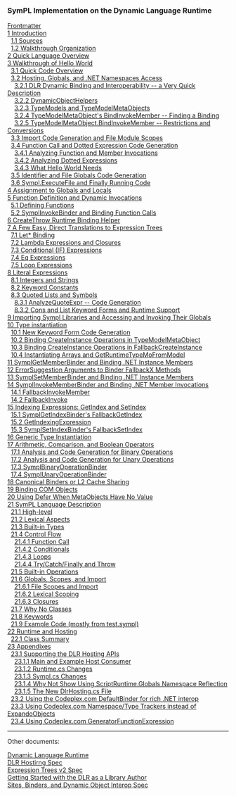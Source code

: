 ### SymPL Implementation on the Dynamic Language Runtime

[Frontmatter](frontmatter.md)  
[1 Introduction](introduction.md)  
&nbsp;&nbsp;[1.1 Sources](introduction.md#sources)  
&nbsp;&nbsp;[1.2 Walkthrough Organization](introduction.md#walkthrough-organization)  
[2 Quick Language Overview](quick-language-overview.md)  
[3 Walkthrough of Hello World](walkthrough-of-hello-world.md)  
&nbsp;&nbsp;[3.1 Quick Code Overview](walkthrough-of-hello-world.md#quick-code-overview)  
&nbsp;&nbsp;[3.2 Hosting, Globals, and .NET Namespaces Access](walkthrough-of-hello-world.md#hosting-globals-and-.net-namespaces-access)  
&nbsp;&nbsp;&nbsp;&nbsp;[3.2.1 DLR Dynamic Binding and Interoperability -- a Very Quick Description](walkthrough-of-hello-world.md#dlr-dynamic-binding-and-interoperability----a-very-quick-description)  
&nbsp;&nbsp;&nbsp;&nbsp;[3.2.2 DynamicObjectHelpers](walkthrough-of-hello-world.md#dynamicobjecthelpers)  
&nbsp;&nbsp;&nbsp;&nbsp;[3.2.3 TypeModels and TypeModelMetaObjects](walkthrough-of-hello-world.md#typemodels-and-typemodelmetaobjects)  
&nbsp;&nbsp;&nbsp;&nbsp;[3.2.4 TypeModelMetaObject's BindInvokeMember -- Finding a Binding](walkthrough-of-hello-world.md#typemodelmetaobjects-bindinvokemember----finding-a-binding)  
&nbsp;&nbsp;&nbsp;&nbsp;[3.2.5 TypeModelMetaObject.BindInvokeMember -- Restrictions and Conversions](walkthrough-of-hello-world.md#typemodelmetaobject.bindinvokemember----restrictions-and-conversions)  
&nbsp;&nbsp;[3.3 Import Code Generation and File Module Scopes](walkthrough-of-hello-world.md#import-code-generation-and-file-module-scopes)  
&nbsp;&nbsp;[3.4 Function Call and Dotted Expression Code Generation](walkthrough-of-hello-world.md#function-call-and-dotted-expression-code-generation)  
&nbsp;&nbsp;&nbsp;&nbsp;[3.4.1 Analyzing Function and Member Invocations](walkthrough-of-hello-world.md#analyzing-function-and-member-invocations)  
&nbsp;&nbsp;&nbsp;&nbsp;[3.4.2 Analyzing Dotted Expressions](walkthrough-of-hello-world.md#analyzing-dotted-expressions)  
&nbsp;&nbsp;&nbsp;&nbsp;[3.4.3 What Hello World Needs](walkthrough-of-hello-world.md#what-hello-world-needs)  
&nbsp;&nbsp;[3.5 Identifier and File Globals Code Generation](walkthrough-of-hello-world.md#identifier-and-file-globals-code-generation)  
&nbsp;&nbsp;[3.6 Sympl.ExecuteFile and Finally Running Code](walkthrough-of-hello-world.md#sympl.executefile-and-finally-running-code)  
[4 Assignment to Globals and Locals](assignment-to-globals-and-locals.md)  
[5 Function Definition and Dynamic Invocations](function-definition-and-dynamic-invocations.md)  
&nbsp;&nbsp;[5.1 Defining Functions](function-definition-and-dynamic-invocations.md#defining-functions)  
&nbsp;&nbsp;[5.2 SymplInvokeBinder and Binding Function Calls](function-definition-and-dynamic-invocations.md#symplinvokebinder-and-binding-function-calls)  
[6 CreateThrow Runtime Binding Helper](createthrow-runtime-binding-helper.md)  
[7 A Few Easy, Direct Translations to Expression Trees](a-few-easy-direct-translations-to-expression-trees.md)  
&nbsp;&nbsp;[7.1 Let\* Binding](a-few-easy-direct-translations-to-expression-trees.md#let-binding)  
&nbsp;&nbsp;[7.2 Lambda Expressions and Closures](a-few-easy-direct-translations-to-expression-trees.md#lambda-expressions-and-closures)  
&nbsp;&nbsp;[7.3 Conditional (IF) Expressions](a-few-easy-direct-translations-to-expression-trees.md#conditional-if-expressions)  
&nbsp;&nbsp;[7.4 Eq Expressions](a-few-easy-direct-translations-to-expression-trees.md#eq-expressions)  
&nbsp;&nbsp;[7.5 Loop Expressions](a-few-easy-direct-translations-to-expression-trees.md#loop-expressions)  
[8 Literal Expressions](literal-expressions.md)  
&nbsp;&nbsp;[8.1 Integers and Strings](literal-expressions.md#integers-and-strings)  
&nbsp;&nbsp;[8.2 Keyword Constants](literal-expressions.md#keyword-constants)  
&nbsp;&nbsp;[8.3 Quoted Lists and Symbols](literal-expressions.md#quoted-lists-and-symbols)  
&nbsp;&nbsp;&nbsp;&nbsp;[8.3.1 AnalyzeQuoteExpr -- Code Generation](literal-expressions.md#analyzequoteexpr----code-generation)  
&nbsp;&nbsp;&nbsp;&nbsp;[8.3.2 Cons and List Keyword Forms and Runtime Support](literal-expressions.md#cons-and-list-keyword-forms-and-runtime-support)  
[9 Importing Sympl Libraries and Accessing and Invoking Their Globals](importing-sympl-libraries-and-accessing-and-invoking-their-globals.md)  
[10 Type instantiation](type-instantiation.md)  
&nbsp;&nbsp;[10.1 New Keyword Form Code Generation](type-instantiation.md#new-keyword-form-code-generation)  
&nbsp;&nbsp;[10.2 Binding CreateInstance Operations in TypeModelMetaObject](type-instantiation.md#binding-createinstance-operations-in-typemodelmetaobject)  
&nbsp;&nbsp;[10.3 Binding CreateInstance Operations in FallbackCreateInstance](type-instantiation.md#binding-createinstance-operations-in-fallbackcreateinstance)  
&nbsp;&nbsp;[10.4 Instantiating Arrays and GetRuntimeTypeMoFromModel](type-instantiation.md#instantiating-arrays-and-getruntimetypemofrommodel)  
[11 SymplGetMemberBinder and Binding .NET Instance Members](symplgetmemberbinder-and-binding-.net-instance-members.md)  
[12 ErrorSuggestion Arguments to Binder FallbackX Methods](errorsuggestion-arguments-to-binder-fallbackx-methods.md)  
[13 SymplSetMemberBinder and Binding .NET Instance Members](symplsetmemberbinder-and-binding-.net-instance-members.md)  
[14 SymplInvokeMemberBinder and Binding .NET Member Invocations](symplinvokememberbinder-and-binding-.net-member-invocations.md)  
&nbsp;&nbsp;[14.1 FallbackInvokeMember](symplinvokememberbinder-and-binding-.net-member-invocations.md#fallbackinvokemember)  
&nbsp;&nbsp;[14.2 FallbackInvoke](symplinvokememberbinder-and-binding-.net-member-invocations.md#fallbackinvoke)  
[15 Indexing Expressions: GetIndex and SetIndex](indexing-expressions-getindex-and-setindex.md)  
&nbsp;&nbsp;[15.1 SymplGetIndexBinder's FallbackGetIndex](indexing-expressions-getindex-and-setindex.md#symplgetindexbinders-fallbackgetindex)  
&nbsp;&nbsp;[15.2 GetIndexingExpression](indexing-expressions-getindex-and-setindex.md#getindexingexpression)  
&nbsp;&nbsp;[15.3 SymplSetIndexBinder's FallbackSetIndex](indexing-expressions-getindex-and-setindex.md#symplsetindexbinders-fallbacksetindex)  
[16 Generic Type Instantiation](generic-type-instantiation.md)  
[17 Arithmetic, Comparison, and Boolean Operators](arithmetic-comparison-and-boolean-operators.md)  
&nbsp;&nbsp;[17.1 Analysis and Code Generation for Binary Operations](arithmetic-comparison-and-boolean-operators.md#analysis-and-code-generation-for-binary-operations)  
&nbsp;&nbsp;[17.2 Analysis and Code Generation for Unary Operations](arithmetic-comparison-and-boolean-operators.md#analysis-and-code-generation-for-unary-operations)  
&nbsp;&nbsp;[17.3 SymplBinaryOperationBinder](arithmetic-comparison-and-boolean-operators.md#symplbinaryoperationbinder)  
&nbsp;&nbsp;[17.4 SymplUnaryOperationBinder](arithmetic-comparison-and-boolean-operators.md#symplunaryoperationbinder)  
[18 Canonical Binders or L2 Cache Sharing](canonical-binders-or-l2-cache-sharing.md)  
[19 Binding COM Objects](binding-com-objects.md)  
[20 Using Defer When MetaObjects Have No Value](using-defer-when-metaobjects-have-no-value.md)  
[21 SymPL Language Description](sympl-language-description.md)  
&nbsp;&nbsp;[21.1 High-level](sympl-language-description.md#high-level)  
&nbsp;&nbsp;[21.2 Lexical Aspects](sympl-language-description.md#lexical-aspects)  
&nbsp;&nbsp;[21.3 Built-in Types](sympl-language-description.md#built-in-types)  
&nbsp;&nbsp;[21.4 Control Flow](sympl-language-description.md#control-flow)  
&nbsp;&nbsp;&nbsp;&nbsp;[21.4.1 Function Call](sympl-language-description.md#function-call)  
&nbsp;&nbsp;&nbsp;&nbsp;[21.4.2 Conditionals](sympl-language-description.md#conditionals)  
&nbsp;&nbsp;&nbsp;&nbsp;[21.4.3 Loops](sympl-language-description.md#loops)  
&nbsp;&nbsp;&nbsp;&nbsp;[21.4.4 Try/Catch/Finally and Throw](sympl-language-description.md#trycatchfinally-and-throw)  
&nbsp;&nbsp;[21.5 Built-in Operations](sympl-language-description.md#built-in-operations)  
&nbsp;&nbsp;[21.6 Globals, Scopes, and Import](sympl-language-description.md#globals-scopes-and-import)  
&nbsp;&nbsp;&nbsp;&nbsp;[21.6.1 File Scopes and Import](sympl-language-description.md#file-scopes-and-import)  
&nbsp;&nbsp;&nbsp;&nbsp;[21.6.2 Lexical Scoping](sympl-language-description.md#lexical-scoping)  
&nbsp;&nbsp;&nbsp;&nbsp;[21.6.3 Closures](sympl-language-description.md#closures)  
&nbsp;&nbsp;[21.7 Why No Classes](sympl-language-description.md#why-no-classes)  
&nbsp;&nbsp;[21.8 Keywords](sympl-language-description.md#keywords)  
&nbsp;&nbsp;[21.9 Example Code (mostly from test.sympl)](sympl-language-description.md#example-code-mostly-from-test.sympl)  
[22 Runtime and Hosting](runtime-and-hosting.md)  
&nbsp;&nbsp;[22.1 Class Summary](runtime-and-hosting.md#class-summary)  
[23 Appendixes](appendixes.md)  
&nbsp;&nbsp;[23.1 Supporting the DLR Hosting APIs](appendixes.md#supporting-the-dlr-hosting-apis)  
&nbsp;&nbsp;&nbsp;&nbsp;[23.1.1 Main and Example Host Consumer](appendixes.md#main-and-example-host-consumer)  
&nbsp;&nbsp;&nbsp;&nbsp;[23.1.2 Runtime.cs Changes](appendixes.md#runtime.cs-changes)  
&nbsp;&nbsp;&nbsp;&nbsp;[23.1.3 Sympl.cs Changes](appendixes.md#sympl.cs-changes)  
&nbsp;&nbsp;&nbsp;&nbsp;[23.1.4 Why Not Show Using ScriptRuntime.Globals Namespace Reflection](appendixes.md#why-not-show-using-scriptruntime.globals-namespace-reflection)  
&nbsp;&nbsp;&nbsp;&nbsp;[23.1.5 The New DlrHosting.cs File](appendixes.md#the-new-dlrhosting.cs-file)  
&nbsp;&nbsp;[23.2 Using the Codeplex.com DefaultBinder for rich .NET interop](appendixes.md#using-the-codeplex.com-defaultbinder-for-rich-.net-interop)  
&nbsp;&nbsp;[23.3 Using Codeplex.com Namespace/Type Trackers instead of ExpandoObjects](appendixes.md#using-codeplex.com-namespacetype-trackers-instead-of-expandoobjects)  
&nbsp;&nbsp;[23.4 Using Codeplex.com GeneratorFunctionExpression](appendixes.md#using-codeplex.com-generatorfunctionexpression)

------------------------------------------------------------------------

Other documents:

[Dynamic Language Runtime](dlr-overview.md "Dynamic Language Runtime")  
[DLR Hostirng Spec](dlr-spec-hosting.md "DLR Hostirng Spec")  
[Expression Trees v2 Spec](expr-tree-spec.md "Expression Trees v2 Spec")  
[Getting Started with the DLR as a Library Author](library-authors-introduction.md "Getting Started with the DLR as a Library Author")  
[Sites, Binders, and Dynamic Object Interop Spec](sites-binders-dynobj-interop.md "Sites, Binders, and Dynamic Object Interop Spec")  
